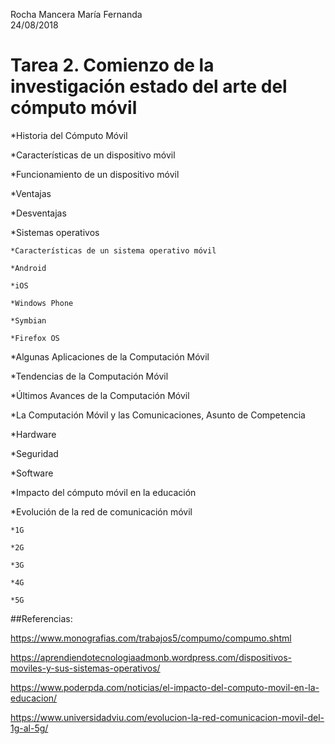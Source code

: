 Rocha Mancera María Fernanda                                                          24/08/2018# Tarea 2. Comienzo de la investigación estado del arte del cómputo móvil*Historia del Cómputo Móvil*Características de un dispositivo móvil*Funcionamiento de un dispositivo móvil*Ventajas*Desventajas*Sistemas operativos	*Características de un sistema operativo móvil	*Android	*iOS	*Windows Phone	*Symbian	*Firefox OS*Algunas Aplicaciones de la Computación Móvil*Tendencias de la Computación Móvil*Últimos Avances de la Computación Móvil*La Computación Móvil y las Comunicaciones, Asunto de Competencia*Hardware*Seguridad*Software*Impacto del cómputo móvil en la educación*Evolución de la red de comunicación móvil	*1G	*2G	*3G	*4G	*5G##Referencias:https://www.monografias.com/trabajos5/compumo/compumo.shtmlhttps://aprendiendotecnologiaadmonb.wordpress.com/dispositivos-moviles-y-sus-sistemas-operativos/https://www.poderpda.com/noticias/el-impacto-del-computo-movil-en-la-educacion/https://www.universidadviu.com/evolucion-la-red-comunicacion-movil-del-1g-al-5g/